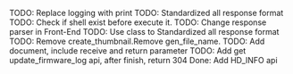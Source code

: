 TODO: Replace logging with print
TODO: Standardized all response format
TODO: Check if shell exist before execute it.
TODO: Change response parser in Front-End
TODO: Use class to Standardized all response format
TODO: Remove create_thumbnail.Remove gen_file_name.
TODO: Add document, include receive and return parameter
TODO: Add get update_firmware_log api, after finish, return 304
Done: Add HD_INFO api